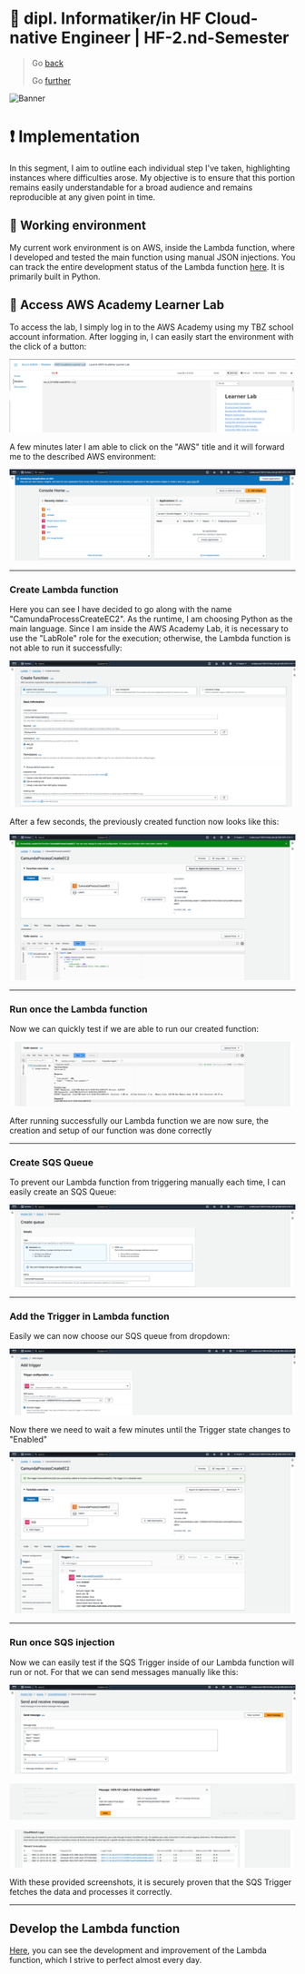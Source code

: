 # :ticket: dipl. Informatiker/in HF Cloud-native Engineer | HF-2.nd-Semester

> Go [back](/pages/planning.md)
>
> Go [further](/pages/)

![Banner](/img/banner_implementation.png)

# :exclamation: Implementation

In this segment, I aim to outline each individual step I've taken, highlighting instances where difficulties arose. My objective is to ensure that this portion remains easily understandable for a broad audience and remains reproducible at any given point in time.

## :green_book: Working environment

My current work environment is on AWS, inside the Lambda function, where I developed and tested the main function using manual JSON injections. You can track the entire development status of the Lambda function [here](). It is primarily built in Python.

## :closed_lock_with_key: Access AWS Academy Learner Lab

To access the lab, I simply log in to the AWS Academy using my TBZ school account information. After logging in, I can easily start the environment with the click of a button:

![AWSLabStart](/img/awslabstart.png)

A few minutes later I am able to click on the "AWS" title and it will forward me to the described AWS environment:

![AWSLabRunning](/img/awslabrunning.png)

---

### Create Lambda function

Here you can see I have decided to go along with the name "CamundaProcessCreateEC2". As the runtime, I am choosing Python as the main language. Since I am inside the AWS Academy Lab, it is necessary to use the "LabRole" role for the execution; otherwise, the Lambda function is not able to run it successfully:

![AWSLabCreateLambdaFunction](/img/awslabcreatelambdafunction.png)

After a few seconds, the previously created function now looks like this:

![AWSLabCreatedLambdaFunction](/img/awslabcreatedlambdafunction.png)

---

### Run once the Lambda function

Now we can quickly test if we are able to run our created function:

![AWSLabLambdaFunctionRunning](/img/awslablambdafunctionrunning.png)

After running successfully our Lambda function we are now sure, the creation and setup of our function was done correctly

---

### Create SQS Queue

To prevent our Lambda function from triggering manually each time, I can easily create an SQS Queue:

 ![AWSSQSCreateQueue](/img/awssqscreatequeue.png)

---

### Add the Trigger in Lambda function

Easily we can now choose our SQS queue from dropdown:

![AWSLambdaFunctionAddSQS](/img/awslambdafunctionaddsqs.png)

Now there we need to wait a few minutes until the Trigger state changes to "Enabled"

![AWSLambdaFunctionAddSQS](/img/awslambdafunctionaddsqsenabled.png)

---

### Run once SQS injection

Now we can easily test if the SQS Trigger inside of our Lambda function will run or not. For that we can send messages manually like this:


![AWSSQSMessageTest](/img/awssqsmessagetest.png)

![AWSSQSMessageTestResponse](/img/awssqsmessagetestresponse.png)

![AWSSQSMessageTestLog](/img/awssqsmessagetestlog.png)

With these provided screenshots, it is securely proven that the SQS Trigger fetches the data and processes it correctly.

---

## Develop the Lambda function

[Here](/docs/lambda_func.py), you can see the development and improvement of the Lambda function, which I strive to perfect almost every day.